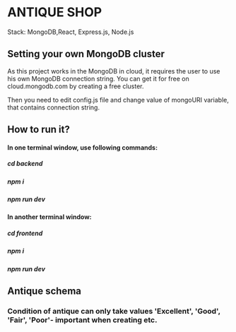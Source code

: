 # ANTIQUE SHOP
Stack: MongoDB,React, Express.js, Node.js
## Setting your own MongoDB cluster
As this project works in the MongoDB in cloud, it requires the user to use his own MongoDB connection string. You can get it for free on cloud.mongodb.com by creating a free cluster.

Then you need to edit config.js file and change value of mongoURI variable, that contains connection string.


## How to run it?
#### In one terminal window, use following commands:
##### cd backend
##### npm i
##### npm run dev
#### In another terminal window:
##### cd frontend
##### npm i
##### npm run dev

## Antique schema

### Condition of antique can only take values 'Excellent', 'Good', 'Fair', 'Poor'- important when creating etc.
